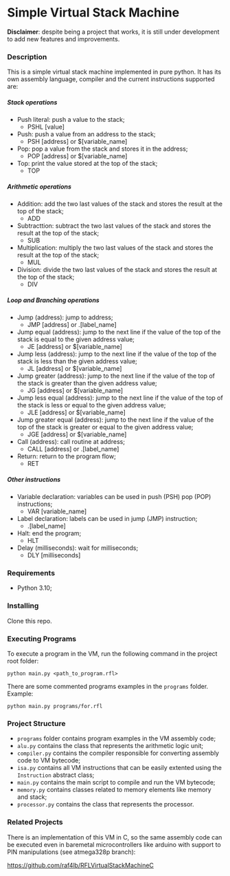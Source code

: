 # Simple Virtual Stack Machine
**Disclaimer**: despite being a project that works, it is still under development to add new features and improvements.

### Description
This is a simple virtual stack machine implemented in pure python. It has its own assembly language, compiler and the current instructions supported are:

##### Stack operations
- Push literal: push a value to the stack;
  - PSHL [value]
- Push: push a value from an address to the stack;
  - PSH [address] or $[variable_name]
- Pop: pop a value from the stack and stores it in the address;
  - POP [address] or $[variable_name]
- Top: print the value stored at the top of the stack;
  - TOP
##### Arithmetic operations
- Addition: add the two last values of the stack and stores the result at the top of the stack;
  - ADD
- Subtracttion: subtract the two last values of the stack and stores the result at the top of the stack;
  - SUB
- Multiplication: multiply the two last values of the stack and stores the result at the top of the stack;
  - MUL
- Division: divide the two last values of the stack and stores the result at the top of the stack;
  - DIV
##### Loop and Branching operations
- Jump (address): jump to address;
  - JMP [address] or .[label_name]
- Jump equal (address): jump to the next line if the value of the top of the stack is equal to the given address value;
  - JE [address] or $[variable_name]
- Jump less (address): jump to the next line if the value of the top of the stack is less than the given address value;
  - JL [address] or $[variable_name]
- Jump greater (address): jump to the next line if the value of the top of the stack is greater than the given address value;
  - JG [address] or $[variable_name]
- Jump less equal (address): jump to the next line if the value of the top of the stack is less or equal to the given address value;
  - JLE [address] or $[variable_name]
- Jump greater equal (address): jump to the next line if the value of the top of the stack is greater or equal to the given address value;
  - JGE [address] or $[variable_name]
- Call (address): call routine at address;
  - CALL [address] or .[label_name]
- Return: return to the program flow;
  - RET
##### Other instructions
- Variable declaration: variables can be used in push (PSH) pop (POP) instructions;
  - VAR [variable_name]
- Label declaration: labels can be used in jump (JMP) instruction;
  -  .[label_name]
- Halt: end the program;
  - HLT
- Delay (milliseconds): wait for milliseconds;
  - DLY [milliseconds]

### Requirements
 - Python 3.10;
 
### Installing
Clone this repo.

### Executing Programs
To execute a program in the VM, run the following command in the project root folder:
```
python main.py <path_to_program.rfl>
```
There are some commented programs examples in the ```programs``` folder. Example:
```
python main.py programs/for.rfl
```

### Project Structure
- ```programs``` folder contains program examples in the VM assembly code;
- ```alu.py``` contains the class that represents the arithmetic logic unit;
- ```compiler.py``` contains the compiler responsible for converting assembly code to VM bytecode;
- ```isa.py``` contains all VM instructions that can be easily extented using the ```Instruction``` abstract class;
- ```main.py``` contains the main script to compile and run the VM bytecode;
- ```memory.py``` contains classes related to memory elements like memory and stack;
- ```processor.py``` contains the class that represents the processor.

### Related Projects
There is an implementation of this VM in C, so the same assembly code can be executed even in baremetal microcontrollers like arduino with support to PIN manipulations (see atmega328p branch):

https://github.com/raf4lb/RFLVirtualStackMachineC
